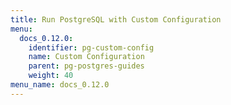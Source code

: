 ```yaml
---
title: Run PostgreSQL with Custom Configuration
menu:
  docs_0.12.0:
    identifier: pg-custom-config
    name: Custom Configuration
    parent: pg-postgres-guides
    weight: 40
menu_name: docs_0.12.0
---
```

